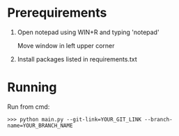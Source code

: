 # Prerequirements
1) Open notepad using WIN+R and typing 'notepad'

    Move window in left upper corner
2) Install packages listed in requirements.txt

# Running

Run from cmd:
    
   ```>>> python main.py --git-link=YOUR_GIT_LINK --branch-name=YOUR_BRANCH_NAME```